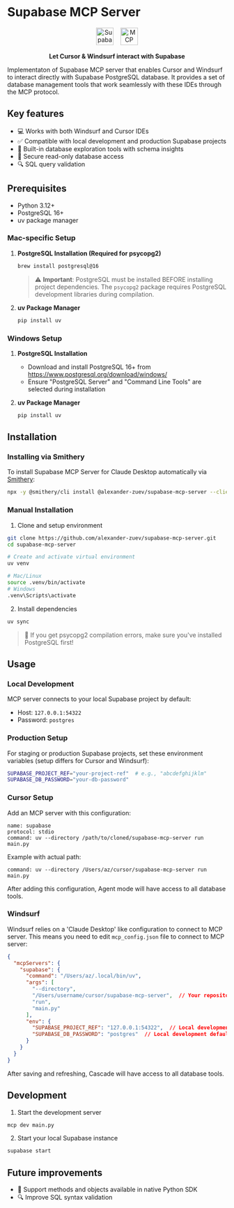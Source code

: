 # Supabase MCP Server

<p align="center">
  <picture>
    <source media="(prefers-color-scheme: dark)" srcset="assets/supabase/supabase-dark.svg" />
    <source media="(prefers-color-scheme: light)" srcset="assets/supabase/supabase-light.svg" />
    <img alt="Supabase" src="assets/supabase/supabase-light.svg" height="40" />
  </picture>
  &nbsp;&nbsp;
  <picture>
    <source media="(prefers-color-scheme: dark)" srcset="assets/mcp/mcp-dark.svg" />
    <source media="(prefers-color-scheme: light)" srcset="assets/mcp/mcp-light.svg" />
    <img alt="MCP" src="assets/mcp/mcp-light.svg" height="40" />
  </picture>
</p>

<p align="center">
  <strong>Let Cursor & Windsurf interact with Supabase</strong>
</p>

Implementaton of Supabase MCP server that enables Cursor and Windsurf to interact directly with Supabase PostgreSQL database. It provides a set of database management tools that work seamlessly with these IDEs through the MCP protocol.

## Key features
- 💻 Works with both Windsurf and Cursor IDEs
- ✅ Compatible with local development and production Supabase projects
- 🔨 Built-in database exploration tools with schema insights
- 🔐 Secure read-only database access
- 🔍 SQL query validation

## Prerequisites
- Python 3.12+
- PostgreSQL 16+
- uv package manager

### Mac-specific Setup
1. **PostgreSQL Installation (Required for psycopg2)**
   ```bash
   brew install postgresql@16
   ```
   > ⚠️ **Important**: PostgreSQL must be installed BEFORE installing project dependencies. The `psycopg2` package requires PostgreSQL development libraries during compilation.

2. **uv Package Manager**
   ```bash
   pip install uv
   ```

### Windows Setup
1. **PostgreSQL Installation**
   - Download and install PostgreSQL 16+ from https://www.postgresql.org/download/windows/
   - Ensure "PostgreSQL Server" and "Command Line Tools" are selected during installation

2. **uv Package Manager**
   ```bash
   pip install uv
   ```

## Installation

### Installing via Smithery

To install Supabase MCP Server for Claude Desktop automatically via [Smithery](https://smithery.ai/server/@alexander-zuev/supabase-mcp-server):

```bash
npx -y @smithery/cli install @alexander-zuev/supabase-mcp-server --client claude
```

### Manual Installation
1. Clone and setup environment
```bash
git clone https://github.com/alexander-zuev/supabase-mcp-server.git
cd supabase-mcp-server

# Create and activate virtual environment
uv venv

# Mac/Linux
source .venv/bin/activate
# Windows
.venv\Scripts\activate
```

2. Install dependencies
```bash
uv sync
```
> 📝 If you get psycopg2 compilation errors, make sure you've installed PostgreSQL first!

## Usage

### Local Development
MCP server connects to your local Supabase project by default:
- Host: `127.0.0.1:54322` 
- Password: `postgres`

### Production Setup
For staging or production Supabase projects, set these environment variables (setup differs for Cursor and Windsurf):
```bash
SUPABASE_PROJECT_REF="your-project-ref"  # e.g., "abcdefghijklm"
SUPABASE_DB_PASSWORD="your-db-password"
```

### Cursor Setup
Add an MCP server with this configuration:
```
name: supabase
protocol: stdio
command: uv --directory /path/to/cloned/supabase-mcp-server run main.py
```

Example with actual path:
```
command: uv --directory /Users/az/cursor/supabase-mcp-server run main.py
```

After adding this configuration, Agent mode will have access to all database tools.



### Windsurf
Windsurf relies on a 'Claude Desktop' like configuration to connect to MCP server. This means you need to edit `mcp_config.json` file to connect to MCP server:

```json
{
  "mcpServers": {
    "supabase": {
      "command": "/Users/az/.local/bin/uv",
      "args": [
        "--directory",
        "/Users/username/cursor/supabase-mcp-server",  // Your repository path
        "run",
        "main.py"
      ],
      "env": {
        "SUPABASE_PROJECT_REF": "127.0.0.1:54322",  // Local development default
        "SUPABASE_DB_PASSWORD": "postgres"  // Local development default
      }
    }
  }
}
```
After saving and refreshing, Cascade will have access to all database tools.

## Development

1. Start the development server
```bash
mcp dev main.py
```

2. Start your local Supabase instance
```bash
supabase start
```


## Future improvements
- 🐍 Support methods and objects available in native Python SDK 
- 🔍 Improve SQL syntax validation






